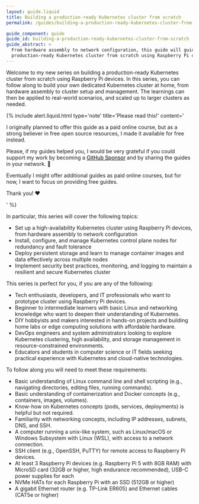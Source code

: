 ```yaml
---
layout: guide.liquid
title: Building a production-ready Kubernetes cluster from scratch
permalink: /guides/building-a-production-ready-kubernetes-cluster-from-scratch

guide_component: guide
guide_id: building-a-production-ready-kubernetes-cluster-from-scratch
guide_abstract: >
  From hardware assembly to network configuration, this guide will guide you through the process of building a
  production-ready Kubernetes cluster from scratch using Raspberry Pi devices.
---
```


Welcome to my new series on building a production-ready Kubernetes cluster from scratch using Raspberry Pi devices. In
this series, you can follow along to build your own dedicated Kubernetes cluster at home, from hardware assembly to
cluster setup and management. The learnings can then be applied to real-world scenarios, and scaled up to larger
clusters as needed.

{% include alert.liquid.html type='note' title='Please read this!' content='

  <p>I originally planned to offer this guide as a paid online course, but as a strong believer in free open source resources, I made it available for free instead.</p>
  <p>Please, if my guides helped you, I would be very grateful if you could support my work by becoming a <a href="https://github.com/sponsors/philprime" style="color: #000;">GitHub Sponsor</a> and by sharing the guides in your network. 🙏</p>
  <p>Eventually I might offer additional guides as paid online courses, but for now, I want to focus on providing free guides.</p>
  <p>Thank you! ❤️</p>
  '
%}

In particular, this series will cover the following topics:

- Set up a high-availability Kubernetes cluster using Raspberry Pi devices, from hardware assembly to network
  configuration
- Install, configure, and manage Kubernetes control plane nodes for redundancy and fault tolerance
- Deploy persistent storage and learn to manage container images and data effectively across multiple nodes
- Implement security best practices, monitoring, and logging to maintain a resilient and secure Kubernetes cluster

This series is perfect for you, if you are any of the following:

- Tech enthusiasts, developers, and IT professionals who want to prototype cluster using Raspberry Pi devices.
- Beginner to intermediate learners with basic Linux and networking knowledge who want to deepen their understanding of
  Kubernetes.
- DIY hobbyists and makers interested in hands-on projects and building home labs or edge computing solutions with
  affordable hardware.
- DevOps engineers and system administrators looking to explore Kubernetes clustering, high availability, and storage
  management in resource-constrained environments.
- Educators and students in computer science or IT fields seeking practical experience with Kubernetes and cloud-native
  technologies.

To follow along you will need to meet these requirements:

- Basic understanding of Linux command line and shell scripting (e.g., navigating directories, editing files, running
  commands).
- Basic understanding of containerization and Docker concepts (e.g., containers, images, volumes).
- Know-how on Kubernetes concepts (pods, services, deployments) is helpful but not required.
- Familiarity with networking concepts, including IP addresses, subnets, DNS, and SSH.
- A computer running a unix-like system, such as Linux/macOS or Windows Subsystem with Linux (WSL), with access to a
  network connection.
- SSH client (e.g., OpenSSH, PuTTY) for remote access to Raspberry Pi devices.
- At least 3 Raspberry Pi devices (e.g. Raspberry Pi 5 with 8GB RAM) with MicroSD card (32GB or higher, high endurance
  recommended), USB-C power supplies for each
- NVMe HATs for each Raspberry Pi with an SSD (512GB or higher)
- A gigabit Ethernet router (e.g. TP-Link ER605) and Ethernet cables (CAT5e or higher)
